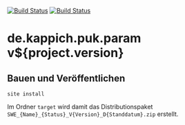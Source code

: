 [![Build Status](https://travis-ci.org/datenverteiler/de.kappich.puk.param.svg?branch=develop)](https://travis-ci.org/datenverteiler/de.kappich.puk.param)
[![Build Status](https://api.bintray.com/packages/datenverteiler/maven/de.kappich.puk.param/images/download.svg)](https://bintray.com/datenverteiler/maven/de.kappich.puk.param)

de.kappich.puk.param v${project.version}
===========================


Bauen und Veröffentlichen
-------------------------

    site install

Im Ordner `target` wird damit das Distributionspaket
`SWE_{Name}_{Status}_V{Version}_D{Standdatum}.zip` erstellt.
